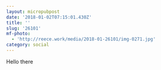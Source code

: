 ```yaml
---
layout: micropubpost
date: '2018-01-02T07:15:01.430Z'
title: ''
slug: '26101'
mf-photo:
  - 'http://reece.work/media/2018-01-26101/img-0271.jpg'
category: social
---
```

Hello there
